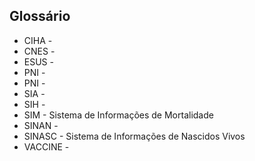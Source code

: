 ## Glossário

* CIHA - 
* CNES - 
* ESUS - 
* PNI - 
* PNI - 
* SIA - 
* SIH - 
* SIM - Sistema de Informações de Mortalidade
* SINAN - 
* SINASC - Sistema de Informações de Nascidos Vivos
* VACCINE - 


